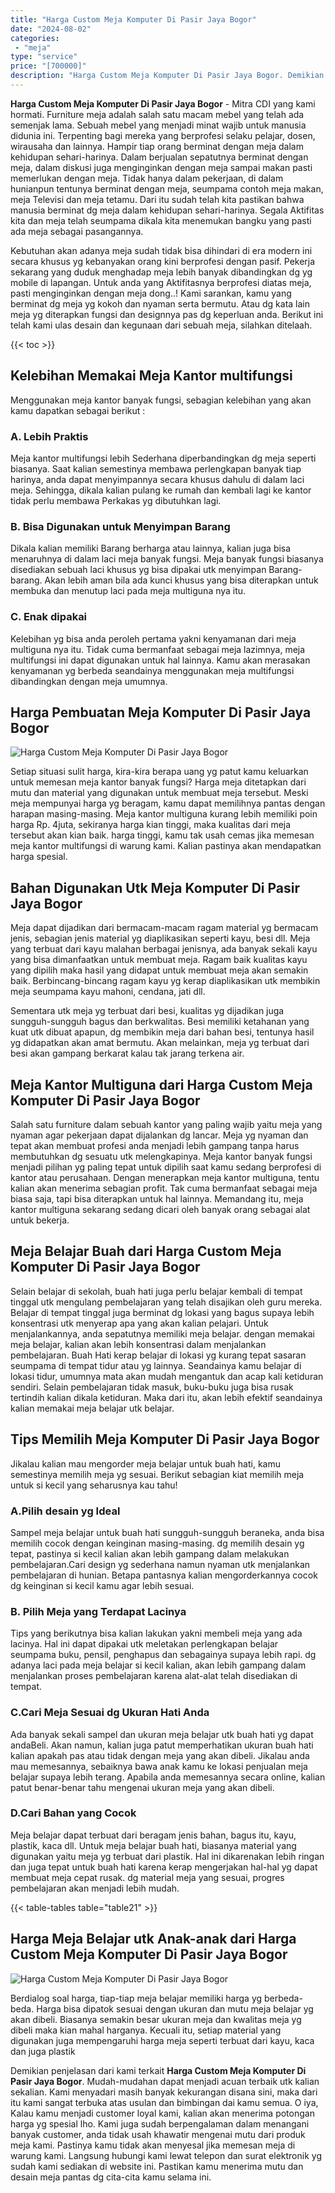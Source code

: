 ```yaml
---
title: "Harga Custom Meja Komputer Di Pasir Jaya Bogor"
date: "2024-08-02"
categories:
 - "meja"
type: "service"
price: "[700000]"
description: "Harga Custom Meja Komputer Di Pasir Jaya Bogor. Demikian penjelasan dari kami terkait **Harga Custom Meja Komputer Di Pasir Jaya Bogor**. Mudah-mudahan dapat..."
---
```


**Harga Custom Meja Komputer Di Pasir Jaya Bogor** - Mitra CDI yang kami hormati. Furniture meja adalah salah satu macam mebel yang telah ada semenjak lama. Sebuah mebel yang menjadi minat wajib untuk manusia didunia ini. Terpenting bagi mereka yang berprofesi selaku pelajar, dosen, wirausaha dan lainnya. Hampir tiap orang berminat dengan meja dalam kehidupan sehari-harinya. Dalam berjualan sepatutnya berminat dengan meja, dalam diskusi juga menginginkan dengan meja sampai makan pasti memerlukan dengan meja. Tidak hanya dalam pekerjaan, di dalam hunianpun tentunya berminat dengan meja, seumpama contoh meja makan, meja Televisi dan meja tetamu. Dari itu sudah telah kita pastikan bahwa manusia berminat dg meja dalam kehidupan sehari-harinya. Segala Aktifitas kita dan meja telah seumpama dikala kita menemukan bangku yang pasti ada meja sebagai pasangannya.

Kebutuhan akan adanya meja sudah tidak bisa dihindari di era modern ini secara khusus yg kebanyakan orang kini berprofesi dengan pasif. Pekerja sekarang yang duduk menghadap meja lebih banyak dibandingkan dg yg mobile di lapangan. Untuk anda yang Aktifitasnya berprofesi diatas meja, pasti menginginkan dengan meja dong..! Kami sarankan, kamu yang berminat dg meja yg kokoh dan nyaman serta bermutu. Atau dg kata lain meja yg diterapkan fungsi dan designnya pas dg keperluan anda. Berikut ini telah kami ulas desain dan kegunaan dari sebuah meja, silahkan ditelaah.

{{< toc >}}

## Kelebihan Memakai Meja Kantor multifungsi

Menggunakan meja kantor banyak fungsi, sebagian kelebihan yang akan kamu dapatkan sebagai berikut :

### A. Lebih Praktis

Meja kantor multifungsi lebih Sederhana diperbandingkan dg meja seperti biasanya. Saat kalian semestinya membawa perlengkapan banyak tiap harinya, anda dapat menyimpannya secara khusus dahulu di dalam laci meja. Sehingga, dikala kalian pulang ke rumah dan kembali lagi ke kantor tidak perlu membawa Perkakas yg dibutuhkan lagi.

### B. Bisa Digunakan untuk Menyimpan Barang

Dikala kalian memiliki Barang berharga atau lainnya, kalian juga bisa menaruhnya di dalam laci meja banyak fungsi. Meja banyak fungsi biasanya disediakan sebuah laci khusus yg bisa dipakai utk menyimpan Barang-barang. Akan lebih aman bila ada kunci khusus yang bisa diterapkan untuk membuka dan menutup laci pada meja multiguna nya itu.

### C. Enak dipakai

Kelebihan yg bisa anda peroleh pertama yakni kenyamanan dari meja multiguna nya itu. Tidak cuma bermanfaat sebagai meja lazimnya, meja multifungsi ini dapat digunakan untuk hal lainnya. Kamu akan merasakan kenyamanan yg berbeda seandainya menggunakan meja multifungsi dibandingkan dengan meja umumnya.

## Harga Pembuatan Meja Komputer Di Pasir Jaya Bogor

![Harga Custom Meja Komputer Di Pasir Jaya Bogor](/images/meja/meja-dewasa-004.jpg)

Setiap situasi sulit harga, kira-kira berapa uang yg patut kamu keluarkan untuk memesan meja kantor banyak fungsi? Harga meja ditetapkan dari mutu dan material yang digunakan untuk membuat meja tersebut. Meski meja mempunyai harga yg beragam, kamu dapat memilihnya pantas dengan harapan masing-masing. Meja kantor multiguna kurang lebih memiliki poin harga Rp. 4juta, sekiranya harga kian tinggi, maka kualitas dari meja tersebut akan kian baik. harga tinggi, kamu tak usah cemas jika memesan meja kantor multifungsi di warung kami. Kalian pastinya akan mendapatkan harga spesial.

## Bahan Digunakan Utk Meja Komputer Di Pasir Jaya Bogor

Meja dapat dijadikan dari bermacam-macam ragam material yg bermacam jenis, sebagian jenis material yg diaplikasikan seperti kayu, besi dll. Meja yang terbuat dari kayu malahan berbagai jenisnya, ada banyak sekali kayu yang bisa dimanfaatkan untuk membuat meja. Ragam baik kualitas kayu yang dipilih maka hasil yang didapat untuk membuat meja akan semakin baik. Berbincang-bincang ragam kayu yg kerap diaplikasikan utk membikin meja seumpama kayu mahoni, cendana, jati dll.

Sementara utk meja yg terbuat dari besi, kualitas yg dijadikan juga sungguh-sungguh bagus dan berkwalitas. Besi memiliki ketahanan yang kuat utk dibuat apapun, dg membikin meja dari bahan besi, tentunya hasil yg didapatkan akan amat bermutu. Akan melainkan, meja yg terbuat dari besi akan gampang berkarat kalau tak jarang terkena air.

## Meja Kantor Multiguna dari Harga Custom Meja Komputer Di Pasir Jaya Bogor

Salah satu furniture dalam sebuah kantor yang paling wajib yaitu meja yang nyaman agar pekerjaan dapat dijalankan dg lancar. Meja yg nyaman dan tepat akan membuat profesi anda menjadi lebih gampang tanpa harus membutuhkan dg sesuatu utk melengkapinya. Meja kantor banyak fungsi menjadi pilihan yg paling tepat untuk dipilih saat kamu sedang berprofesi di kantor atau perusahaan. Dengan menerapkan meja kantor multiguna, tentu kalian akan menerima sebagian profit. Tak cuma bermanfaat sebagai meja biasa saja, tapi bisa diterapkan untuk hal lainnya. Memandang itu, meja kantor multiguna sekarang sedang dicari oleh banyak orang sebagai alat untuk bekerja.

## Meja Belajar Buah dari Harga Custom Meja Komputer Di Pasir Jaya Bogor

Selain belajar di sekolah, buah hati juga perlu belajar kembali di tempat tinggal utk mengulang pembelajaran yang telah disajikan oleh guru mereka. Belajar di tempat tinggal juga berminat dg lokasi yang bagus supaya lebih konsentrasi utk menyerap apa yang akan kalian pelajari. Untuk menjalankannya, anda sepatutnya memiliki meja belajar. dengan memakai meja belajar, kalian akan lebih konsentrasi dalam menjalankan pembelajaran. Buah Hati kerap belajar di lokasi yg kurang tepat sasaran seumpama di tempat tidur atau yg lainnya. Seandainya kamu belajar di lokasi tidur, umumnya mata akan mudah mengantuk dan acap kali ketiduran sendiri. Selain pembelajaran tidak masuk, buku-buku juga bisa rusak tertindih kalian dikala ketiduran. Maka dari itu, akan lebih efektif seandainya kalian memakai meja belajar utk belajar.

## Tips Memilih Meja Komputer Di Pasir Jaya Bogor

Jikalau kalian mau mengorder meja belajar untuk buah hati, kamu semestinya memilih meja yg sesuai. Berikut sebagian kiat memilih meja untuk si kecil yang seharusnya kau tahu!

### A.Pilih desain yg Ideal

Sampel meja belajar untuk buah hati sungguh-sungguh beraneka, anda bisa memilih cocok dengan keinginan masing-masing. dg memilih desain yg tepat, pastinya si kecil kalian akan lebih gampang dalam melakukan pembelajaran.Cari design yg sederhana namun nyaman utk menjalankan pembelajaran di hunian. Betapa pantasnya kalian mengorderkannya cocok dg keinginan si kecil kamu agar lebih sesuai.

### B. Pilih Meja yang Terdapat Lacinya

Tips yang berikutnya bisa kalian lakukan yakni membeli meja yang ada lacinya. Hal ini dapat dipakai utk meletakan perlengkapan belajar seumpama buku, pensil, penghapus dan sebagainya supaya lebih rapi. dg adanya laci pada meja belajar si kecil kalian, akan lebih gampang dalam menjalankan proses pembelajaran karena alat-alat telah disediakan di tempat.

### C.Cari Meja Sesuai dg Ukuran Hati Anda

Ada banyak sekali sampel dan ukuran meja belajar utk buah hati yg dapat andaBeli. Akan namun, kalian juga patut memperhatikan ukuran buah hati kalian apakah pas atau tidak dengan meja yang akan dibeli. Jikalau anda mau memesannya, sebaiknya bawa anak kamu ke lokasi penjualan meja belajar supaya lebih terang. Apabila anda memesannya secara online, kalian patut benar-benar tahu mengenai ukuran meja yang akan dibeli.

### D.Cari Bahan yang Cocok

Meja belajar dapat terbuat dari beragam jenis bahan, bagus itu, kayu, plastik, kaca dll. Untuk meja belajar buah hati, biasanya material yang digunakan yaitu meja yg terbuat dari plastik. Hal ini dikarenakan lebih ringan dan juga tepat untuk buah hati karena kerap mengerjakan hal-hal yg dapat membuat meja cepat rusak. dg material meja yang sesuai, progres pembelajaran akan menjadi lebih mudah.

{{< table-tables table="table21" >}}

## Harga Meja Belajar utk Anak-anak dari Harga Custom Meja Komputer Di Pasir Jaya Bogor

![Harga Custom Meja Komputer Di Pasir Jaya Bogor](/images/meja/meja-anak-002.jpg)

Berdialog soal harga, tiap-tiap meja belajar memiliki harga yg berbeda-beda. Harga bisa dipatok sesuai dengan ukuran dan mutu meja belajar yg akan dibeli. Biasanya semakin besar ukuran meja dan kwalitas meja yg dibeli maka kian mahal harganya. Kecuali itu, setiap material yang digunakan juga mempengaruhi harga meja seperti terbuat dari kayu, kaca dan juga plastik

Demikian penjelasan dari kami terkait **Harga Custom Meja Komputer Di Pasir Jaya Bogor**. Mudah-mudahan dapat menjadi acuan terbaik utk kalian sekalian. Kami menyadari masih banyak kekurangan disana sini, maka dari itu kami sangat terbuka atas usulan dan bimbingan dai kamu semua. O iya, Kalau kamu menjadi customer loyal kami, kalian akan menerima potongan harga yg spesial lho. Kami juga sudah berpengalaman dalam menangani banyak customer, anda tidak usah khawatir mengenai mutu dari produk meja kami. Pastinya kamu tidak akan menyesal jika memesan meja di warung kami. Langsung hubungi kami lewat telepon dan surat elektronik yg sudah kami sediakan di website ini. Pastikan kamu menerima mutu dan desain meja pantas dg cita-cita kamu selama ini.
